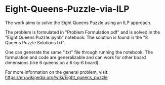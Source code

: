 # Eight-Queens-Puzzle-via-ILP
The work aims to solve the Eight Queens Puzzle using an ILP approach. 

The problem is formulated in "Problem Formulation.pdf" and is solved in the "Eight Queens Puzzle.ipynb" notebook. The solution is found in the "8 Queens Puzzle Solutions.txt".

One can generate the same ".txt" file through running the notebook. The formulation and code are generalizable and can work for other board dimensions (like 6 queens on a 6-by-6 board). 

For more information on the general problem, visit: https://en.wikipedia.org/wiki/Eight_queens_puzzle

